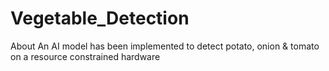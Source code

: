 # Vegetable_Detection
About An AI model has been implemented to detect potato, onion &amp; tomato on a resource constrained hardware
